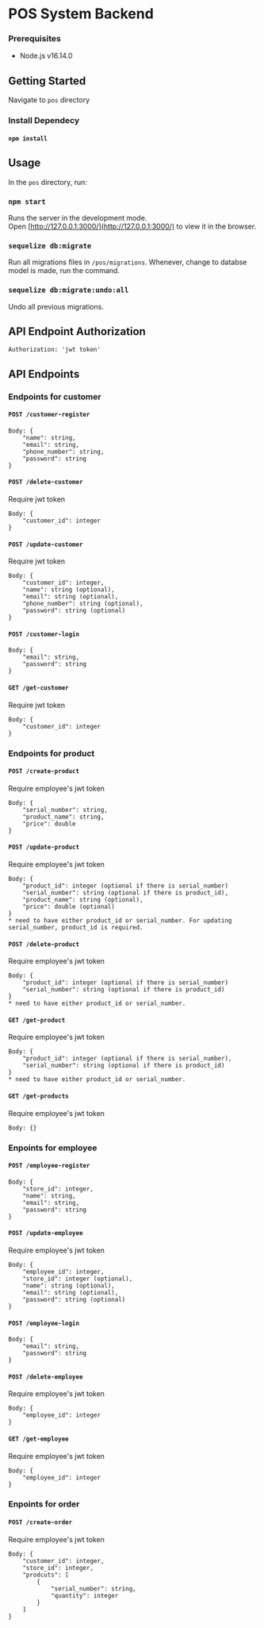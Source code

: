 # POS System Backend

### Prerequisites

* Node.js v16.14.0

## Getting Started
Navigate to `pos` directory

### Install Dependecy
#### `npm install`

## Usage
In the `pos` directory, run:

### `npm start`
Runs the server in the development mode.
<br /> Open [http://127.0.0.1:3000/](http://127.0.0.1:3000/) to view it in the browser.

### `sequelize db:migrate`
Run all migrations files in `/pos/migrations`. Whenever, change to databse model is made, run the command.

### `sequelize db:migrate:undo:all`
Undo all previous migrations.

## API Endpoint Authorization
`Authorization: 'jwt token'`

## API Endpoints
### Endpoints for customer
#### `POST /customer-register`
```
Body: {
    "name": string,
    "email": string,
    "phone_number": string,
    "password": string
}
```
#### `POST /delete-customer`
Require jwt token
```
Body: {
    "customer_id": integer
}
```
#### `POST /update-customer`
Require jwt token
```
Body: {
    "customer_id": integer,
    "name": string (optional),
    "email": string (optional),
    "phone_number": string (optional),
    "password": string (optional)
}
```
#### `POST /customer-login`
```
Body: {
    "email": string,
    "password": string
}
```
#### `GET /get-customer`
Require jwt token
```
Body: {
    "customer_id": integer
}
```

### Endpoints for product
#### `POST /create-product`
Require employee's jwt token
```
Body: {
    "serial_number": string,
    "product_name": string,
    "price": double
}
```
#### `POST /update-product`
Require employee's jwt token
```
Body: {
    "product_id": integer (optional if there is serial_number)
    "serial_number": string (optional if there is product_id),
    "product_name": string (optional),
    "price": double (optional)
}
* need to have either product_id or serial_number. For updating serial_number, product_id is required.
```
#### `POST /delete-product`
Require employee's jwt token
```
Body: {
    "product_id": integer (optional if there is serial_number)
    "serial_number": string (optional if there is product_id)
}
* need to have either product_id or serial_number.
```
#### `GET /get-product`
Require employee's jwt token
```
Body: {
    "product_id": integer (optional if there is serial_number),
    "serial_number": string (optional if there is product_id)
}
* need to have either product_id or serial_number.
```
#### `GET /get-products`
Require employee's jwt token
```
Body: {}
```

### Enpoints for employee
#### `POST /employee-register`
```
Body: {
    "store_id": integer,
    "name": string,
    "email": string,
    "password": string
}
```
#### `POST /update-employee`
Require employee's jwt token
```
Body: {
    "employee_id": integer,
    "store_id": integer (optional),
    "name": string (optional),
    "email": string (optional),
    "password": string (optional)
}
```
#### `POST /employee-login`
```
Body: {
    "email": string,
    "password": string
}
```
#### `POST /delete-employee`
Require employee's jwt token
```
Body: {
    "employee_id": integer
}
```
#### `GET /get-employee`
Require employee's jwt token
```
Body: {
    "employee_id": integer
}
```

### Enpoints for order
#### `POST /create-order`
Require employee's jwt token
```
Body: {
    "customer_id": integer,
    "store_id": integer,
    "prodcuts": [
        {
            "serial_number": string,
            "quantity": integer
        }
    ]
}
```


